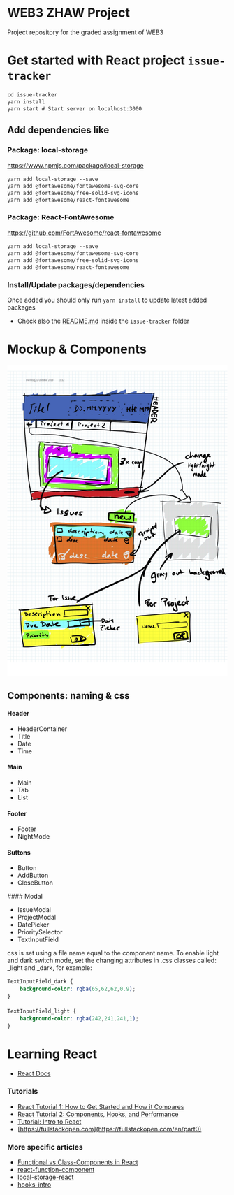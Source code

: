 # WEB3 ZHAW Project

Project repository for the graded assignment of WEB3

# Get started with React project `issue-tracker`

```shell
cd issue-tracker
yarn install
yarn start # Start server on localhost:3000
```
## Add dependencies like
### Package: local-storage
https://www.npmjs.com/package/local-storage
```shell
yarn add local-storage --save
yarn add @fortawesome/fontawesome-svg-core
yarn add @fortawesome/free-solid-svg-icons
yarn add @fortawesome/react-fontawesome
```
### Package: React-FontAwesome
https://github.com/FortAwesome/react-fontawesome
```shell
yarn add local-storage --save
yarn add @fortawesome/fontawesome-svg-core
yarn add @fortawesome/free-solid-svg-icons
yarn add @fortawesome/react-fontawesome
```
### Install/Update packages/dependencies
Once added you should only run `yarn install` to update latest added packages

- Check also the [README.md](issue-tracker/README.md) inside the `issue-tracker` folder

# Mockup & Components

![Mockup and Components](assets/mockup.png)

## Components: naming & css
#### Header
- HeaderContainer
- Title
- Date
- Time

#### Main
- Main
- Tab
- List

#### Footer
- Footer
- NightMode

#### Buttons
- Button
- AddButton
- CloseButton

#### Modal
- IssueModal
- ProjectModal
- DatePicker
- PrioritySelector
- TextInputField

css is set using a file name equal to the component name.
To enable light and dark switch mode, set the changing attributes in .css classes called:
<ComponentName>_light and <ComponentName>_dark, for example:
```css
TextInputField_dark {
    background-color: rgba(65,62,62,0.9);
}

TextInputField_light {
    background-color: rgba(242,241,241,1);
}
```

# Learning React

* [React Docs](https://create-react-app.dev/docs/documentation-intro)

### Tutorials

* [React Tutorial 1: How to Get Started and How it Compares](https://www.toptal.com/react/react-tutorial-pt1)
* [React Tutorial 2: Components, Hooks, and Performance](https://www.toptal.com/react/react-tutorial-pt2)
* [Tutorial: Intro to React](https://reactjs.org/tutorial/tutorial.html)
* [https://fullstackopen.com](https://fullstackopen.com/en/part0)
### More specific articles

* [Functional vs Class-Components in React](https://medium.com/@Zwenza/functional-vs-class-components-in-react-231e3fbd7108)
* [react-function-component](https://www.robinwieruch.de/react-function-component)
* [local-storage-react](https://www.robinwieruch.de/local-storage-react)
* [hooks-intro](https://reactjs.org/docs/hooks-intro.html)
